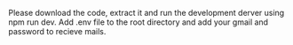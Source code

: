 Please download the code, extract it and run the development derver using npm run dev.
Add .env file to the root directory and add your gmail and password to recieve mails. 


